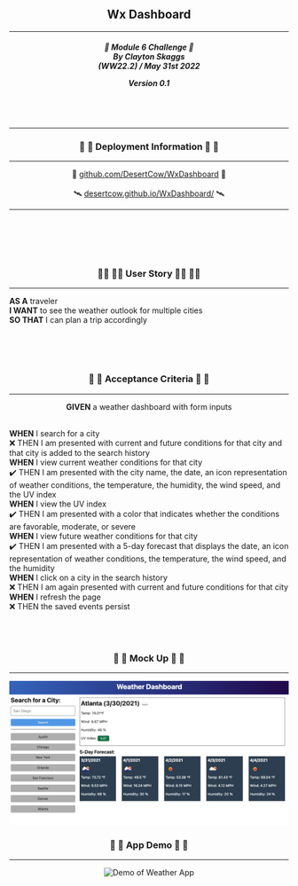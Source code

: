 <h2 align="center">Wx Dashboard</h2>

---

<div align="center">

<h5 align="center">

💼 Module 6 Challenge 💼<br>
By Clayton Skaggs<br>
(WW22.2) / May 31st 2022

Version 0.1</h5>
</div>

<br>
<br>

---

<h3 align="center">📡 📡 Deployment Information 📡 📡</h3>

---

<div align="center">
🚀 <a href="https://github.com/DesertCow/WxDashboard">github.com/DesertCow/WxDashboard</a> 🚀
<br>
<br>
🛰️ <a href="https://desertcow.github.io/WxDashboard">desertcow.github.io/WxDashboard/</a> 🛰️
</div>

---

<br>
<br>
<br>
<br>

<h3 align="center">🧙‍♂️ 🧙‍♂️ User Story 🧙‍♂️ 🧙‍♂️</h3>

----

<p><b>AS A</b> traveler<br>
<b>I WANT</b> to see the weather outlook for multiple cities<br>
<b>SO THAT</b> I can plan a trip accordingly</p>

<br>
<br>
<br>

<h3 align="center">🌟 🌟 Acceptance Criteria 🌟 🌟</h3>

---
<p align="center"> <b>GIVEN</b> a weather dashboard with form inputs<br><br></p>
<p align="left"><b>WHEN</b> I search for a city<br>
❌ THEN I am presented with current and future conditions for that city and that city is added to the search history<br>
<b>WHEN</b> I view current weather conditions for that city <br>
✔️ THEN I am presented with the city name, the date, an icon representation of weather conditions, the temperature, the humidity, the wind speed, and the UV index<br>
<b>WHEN</b> I view the UV index<br>
✔️ THEN I am presented with a color that indicates whether the conditions are favorable, moderate, or severe<br>
<b>WHEN</b> I view future weather conditions for that city<br>
✔️ THEN I am presented with a 5-day forecast that displays the date, an icon representation of weather conditions, the temperature, the wind speed, and the humidity <br>
<b>WHEN</b> I click on a city in the search history<br>
❌ THEN I am again presented with current and future conditions for that city<br>
<b>WHEN</b> I refresh the page<br>
❌ THEN the saved events persist<br>
<br>
<br>
<br>

<h3 align="center">💼 💼 Mock Up 💼 💼</h3>

---
<p align="center">
  <img src="./assets/devMeta/mock_up_Demo.png" alt="Mock Weather App of Quiz App")
</p>

<h3 align="center">💼 💼 App Demo 💼 💼</h3>

---
<p align="center">
  <img src="./assets/devMeta/Final_Demo.gif" alt="Demo of Weather App")
</p>

<br>
<br>
<br>
<br>

<br>
<br>
